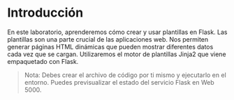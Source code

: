 # Introducción

En este laboratorio, aprenderemos cómo crear y usar plantillas en Flask. Las plantillas son una parte crucial de las aplicaciones web. Nos permiten generar páginas HTML dinámicas que pueden mostrar diferentes datos cada vez que se cargan. Utilizaremos el motor de plantillas Jinja2 que viene empaquetado con Flask.

> Nota: Debes crear el archivo de código por ti mismo y ejecutarlo en el entorno. Puedes previsualizar el estado del servicio Flask en Web 5000.
